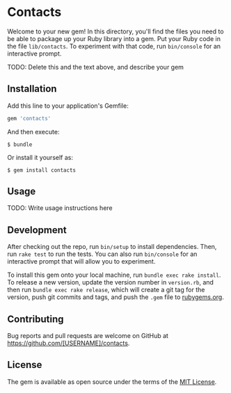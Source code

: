 # Contacts

Welcome to your new gem! In this directory, you'll find the files you need to be able to package up your Ruby library into a gem. Put your Ruby code in the file `lib/contacts`. To experiment with that code, run `bin/console` for an interactive prompt.

TODO: Delete this and the text above, and describe your gem

## Installation

Add this line to your application's Gemfile:

```ruby
gem 'contacts'
```

And then execute:

    $ bundle

Or install it yourself as:

    $ gem install contacts

## Usage

TODO: Write usage instructions here

## Development

After checking out the repo, run `bin/setup` to install dependencies. Then, run `rake test` to run the tests. You can also run `bin/console` for an interactive prompt that will allow you to experiment.

To install this gem onto your local machine, run `bundle exec rake install`. To release a new version, update the version number in `version.rb`, and then run `bundle exec rake release`, which will create a git tag for the version, push git commits and tags, and push the `.gem` file to [rubygems.org](https://rubygems.org).

## Contributing

Bug reports and pull requests are welcome on GitHub at https://github.com/[USERNAME]/contacts.


## License

The gem is available as open source under the terms of the [MIT License](http://opensource.org/licenses/MIT).

